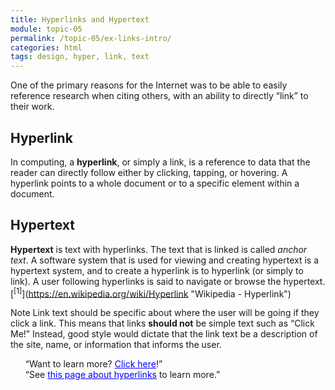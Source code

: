 ```yaml
---
title: Hyperlinks and Hypertext
module: topic-05
permalink: /topic-05/ex-links-intro/
categories: html
tags: design, hyper, link, text
---
```


<div class="divider-heading"></div>

One of the primary reasons for the Internet was to be able to easily reference research when citing others, with an ability to directly “link” to their work.


## Hyperlink
In computing, a **hyperlink**, or simply a link, is a reference to data that the reader can directly follow either by clicking, tapping, or hovering. A hyperlink points to a whole document or to a specific element within a document.


## Hypertext
**Hypertext** is text with hyperlinks. The text that is linked is called _anchor text_. A software system that is used for viewing and creating hypertext is a hypertext system, and to create a hyperlink is to hyperlink (or simply to link). A user following hyperlinks is said to navigate or browse the hypertext. [<sup>\[1]</sup>](https://en.wikipedia.org/wiki/Hyperlink "Wikipedia - Hyperlink")

<span class="label label-info">Note</span> Link text should be specific about where the user will be going if they click a link. This means that links **should not** be simple text such as “Click Me!” Instead, good style would dictate that the link text be a description of the site, name, or information that informs the user.

<ul style="list-style-type: none">
  <li class="icon-con">“Want to learn more? <a href="#" style="color: blue; text-decoration: underline">Click here</a>!”</li>
  <li class="icon-pro">“See <a href="#" style="color: blue; text-decoration: underline">this page about hyperlinks</a> to learn more.”</li>
</ul>
